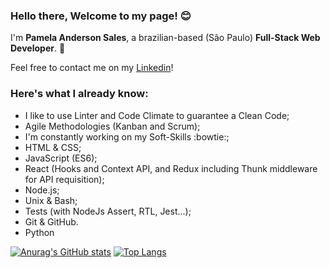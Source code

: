 ### Hello there, Welcome to my page! :blush:
I'm **Pamela Anderson Sales**, a brazilian-based (São Paulo) **Full-Stack Web Developer**. :raising_hand: 


Feel free to contact me on my [Linkedin](https://www.linkedin.com/in/pamela-anderson-sales/)!

### **Here's what I already know:**
- I like to use Linter and Code Climate to guarantee a Clean Code;
- Agile Methodologies (Kanban and Scrum);
- I'm constantly working on my Soft-Skills :bowtie:;
- HTML & CSS;
- JavaScript (ES6);
- React (Hooks and Context API, and Redux including Thunk middleware for API requisition);
- Node.js;
- Unix & Bash;
- Tests (with NodeJs Assert, RTL, Jest...);
- Git & GitHub.
- Python



[![Anurag's GitHub stats](https://github-readme-stats.vercel.app/api?username=pamsalesr&count_private=true&show_icons=true&theme=radical&include_all_commits=true)](https://github.com/pamsalesr/github-readme-stats)
[![Top Langs](https://github-readme-stats.vercel.app/api/top-langs/?username=pamsalesr&theme=radical)](https://github.com/pamsalesr/github-readme-stats)

<!--
**pamsalesr/pamsalesr** is a ✨ _special_ ✨ repository because its `README.md` (this file) appears on your GitHub profile.

Here are some ideas to get you started:

- 🔭 I’m currently working on ...
- 🌱 I’m currently learning ...
- 👯 I’m looking to collaborate on ...
- 🤔 I’m looking for help with ...
- 💬 Ask me about ...
- 📫 How to reach me: ...
- 😄 Pronouns: ...
- ⚡ Fun fact: ...
-->
